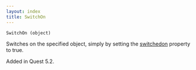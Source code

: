 ```yaml
---
layout: index
title: SwitchOn
---
```


    SwitchOn (object)

Switches on the specified object, simply by setting the [switchedon](../../attributes/switchedon.html) property to true.

Added in Quest 5.2.
